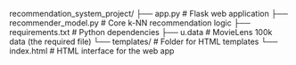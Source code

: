 recommendation_system_project/
├── app.py                     # Flask web application
├── recommender_model.py       # Core k-NN recommendation logic
├── requirements.txt           # Python dependencies
├── u.data                     # MovieLens 100k data (the required file)
└── templates/                 # Folder for HTML templates
    └── index.html             # HTML interface for the web app
